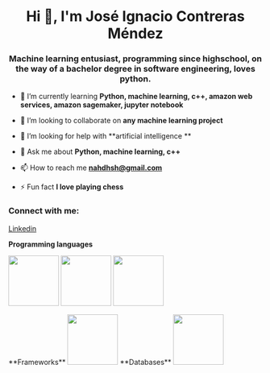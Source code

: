 <h1 align="center">Hi 👋, I'm José Ignacio Contreras Méndez</h1>
<h3 align="center">Machine learning entusiast, programming since highschool, on the way of a bachelor degree in software engineering, loves python.</h3>

- 🌱 I’m currently learning **Python, machine learning, c++, amazon web services, amazon sagemaker, jupyter notebook**

- 👯 I’m looking to collaborate on **any machine learning project**

- 🤝 I’m looking for help with **artificial intelligence **

- 💬 Ask me about **Python, machine learning, c++**

- 📫 How to reach me **nahdhsh@gmail.com**

- ⚡ Fun fact **I love playing chess**

<h3 align="left">Connect with me:</h3>


<a href="https://www.linkedin.com/in/jos%C3%A9-ignacio-contreras-m%C3%A9ndez-345291277/">Linkedin</a>
  
 **Programming languages**
  <p>
  <img src="https://cdn.jsdelivr.net/gh/devicons/devicon/icons/python/python-original.svg" / heigth = "100" width = "100">
  <img src="https://cdn.jsdelivr.net/gh/devicons/devicon/icons/cplusplus/cplusplus-original.svg" / height = "100" width = "100">
  <img src="https://cdn.jsdelivr.net/gh/devicons/devicon/icons/php/php-original.svg" / height = "100" width = "100">
  </p>
  **Frameworks** 
 <img src="https://cdn.jsdelivr.net/gh/devicons/devicon/icons/ionic/ionic-original.svg" / height = "100" width = "100">
  **Databases**
  <img src="https://cdn.jsdelivr.net/gh/devicons/devicon/icons/mysql/mysql-original-wordmark.svg" / height = "100" width = "100">


